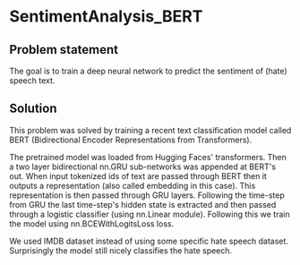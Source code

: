 # SentimentAnalysis_BERT

## Problem statement
The goal is to train a deep neural network to predict the sentiment of (hate) speech text.

## Solution
This problem was solved by training a recent text classification model called BERT (Bidirectional Encoder Representations from Transformers).

The pretrained model was loaded from Hugging Faces' transformers. Then a two layer bidirectional nn.GRU sub-networks was appended at BERT's out. When input tokenized ids of text are passed through BERT then it outputs a representation (also called embedding in this case). This representation is then passed through GRU layers. Following the time-step from GRU the last time-step's hidden state is extracted and then passed through a logistic classifier (using nn.Linear module). Following this we train the model using nn.BCEWithLogitsLoss loss.

We used IMDB dataset instead of using some specific hate speech dataset. Surprisingly the model still nicely classifies the hate speech.
